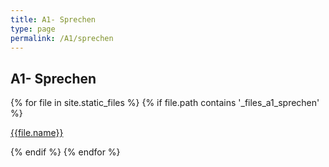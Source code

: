 ```yaml
---
title: A1- Sprechen
type: page
permalink: /A1/sprechen
---
```


## A1- Sprechen
<div>
{% for file in site.static_files %}
    {% if file.path contains '_files_a1_sprechen' %}   
        <p> 
            <a href="{{site.url}}{{file.path}}">{{file.name}}</a>
        </p>
    {% endif %}
{% endfor %}
</div>

